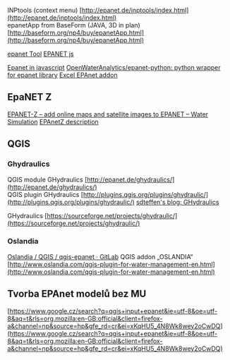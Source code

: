 
INPtools (context menu) [http://epanet.de/inptools/index.html](http://epanet.de/inptools/index.html)  
epanetApp from BaseForm (JAVA, 3D in plan) [http://baseform.org/np4/buy/epanetApp.html](http://baseform.org/np4/buy/epanetApp.html)  
  
[epanet Tool](https://baseform.com/np4/epanetTool.html)
[EPANET js](http://epanet.de/developer/epanetjs.html)

[Epanet in javascript](https://github.com/search?l=JavaScript&q=epanet&type=Repositories)
[OpenWaterAnalytics/epanet-python: python wrapper for epanet library](https://github.com/OpenWaterAnalytics/epanet-python)
[Excel EPAnet addon](http://www.water-simulation.com/wsp/2014/04/11/epanet-excel-add-in/)

## EpaNET Z
[EPANET-Z – add online maps and satellite images to EPANET – Water Simulation](http://www.water-simulation.com/wsp/2008/12/25/epanet-z/)
[EPAnetZ description](http://www.zonums.com/epanetz.html)

## QGIS

### Ghydraulics

QGIS module GHydraulics [http://epanet.de/ghydraulics/](http://epanet.de/ghydraulics/)  
QGIS plugin GHydraulics [http://plugins.qgis.org/plugins/ghydraulic/](http://plugins.qgis.org/plugins/ghydraulic/)
[sdteffen's blog: GHydraulics](http://sdteffen.blogspot.com/search/label/GHydraulics)

GHydraulics [https://sourceforge.net/projects/ghydraulic/](https://sourceforge.net/projects/ghydraulic/)  

### Oslandia

[Oslandia / QGIS / qgis-epanet · GitLab](https://gitlab.com/Oslandia/qgis/qgis-epanet)
QGIS addon „OSLANDIA“ [http://www.oslandia.com/qgis-plugin-for-water-management-en.html](http://www.oslandia.com/qgis-plugin-for-water-management-en.html)
  

## Tvorba EPAnet modelů bez MU

[https://www.google.cz/search?q=qgis+input+epanet&ie=utf-8&oe=utf-8&aq=t&rls=org.mozilla:en-GB:official&client=firefox-a&channel=np&source=hp&gfe_rd=cr&ei=xKqHU5_4N8Wk8wey2oCwDQ](https://www.google.cz/search?q=qgis+input+epanet&ie=utf-8&oe=utf-8&aq=t&rls=org.mozilla:en-GB:official&client=firefox-a&channel=np&source=hp&gfe_rd=cr&ei=xKqHU5_4N8Wk8wey2oCwDQ)